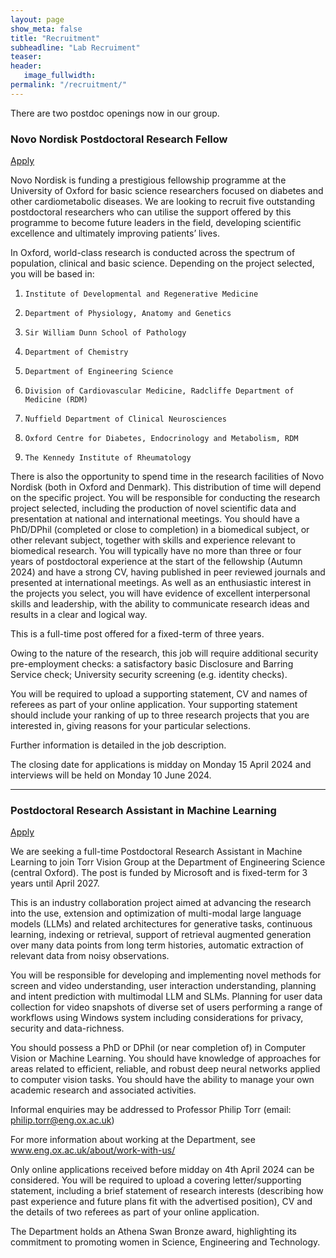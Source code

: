 ```yaml
---
layout: page
show_meta: false
title: "Recruitment"
subheadline: "Lab Recruiment"
teaser: 
header:
   image_fullwidth: 
permalink: "/recruitment/"
---
```


There are two postdoc openings now in our group.

### Novo Nordisk Postdoctoral Research Fellow
[Apply](https://my.corehr.com/pls/uoxrecruit/erq_jobspec_version_4.display_form?p_company=10&p_internal_external=E&p_display_in_irish=N&p_process_type=&p_applicant_no=&p_form_profile_detail=&p_display_apply_ind=Y&p_refresh_search=Y&p_recruitment_id=171279)

Novo Nordisk is funding a prestigious fellowship programme at the University of Oxford for basic science researchers focused on diabetes and other cardiometabolic diseases. We are looking to recruit five outstanding postdoctoral researchers who can utilise the support offered by this programme to become future leaders in the field, developing scientific excellence and ultimately improving patients’ lives.
 
In Oxford, world-class research is conducted across the spectrum of population, clinical and basic science. Depending on the project selected, you will be based in:
1)     Institute of Developmental and Regenerative Medicine
2)     Department of Physiology, Anatomy and Genetics
3)     Sir William Dunn School of Pathology
4)     Department of Chemistry
5)     Department of Engineering Science
6)     Division of Cardiovascular Medicine, Radcliffe Department of Medicine (RDM)
7)     Nuffield Department of Clinical Neurosciences
8)     Oxford Centre for Diabetes, Endocrinology and Metabolism, RDM
9)     The Kennedy Institute of Rheumatology
 
There is also the opportunity to spend time in the research facilities of Novo Nordisk (both in Oxford and Denmark). This distribution of time will depend on the specific project.
You will be responsible for conducting the research project selected, including the production of novel scientific data and presentation at national and international meetings.
You should have a PhD/DPhil (completed or close to completion) in a biomedical subject, or other relevant subject, together with skills and experience relevant to biomedical research. You will typically have no more than three or four years of postdoctoral experience at the start of the fellowship (Autumn 2024) and have a strong CV, having published in peer reviewed journals and presented at international meetings. As well as an enthusiastic interest in the projects you select, you will have evidence of excellent interpersonal skills and leadership, with the ability to communicate research ideas and results in a clear and logical way.
 
This is a full-time post offered for a fixed-term of three years.
 
Owing to the nature of the research, this job will require additional security pre-employment checks: a satisfactory basic Disclosure and Barring Service check; University security screening (e.g. identity checks).
 
You will be required to upload a supporting statement, CV and names of referees as part of your online application. Your supporting statement should include your ranking of up to three research projects that you are interested in, giving reasons for your particular selections.
 
Further information is detailed in the job description.
 
The closing date for applications is midday on Monday 15 April 2024 and interviews will be held on Monday 10 June 2024.

---

### Postdoctoral Research Assistant in Machine Learning

[Apply](https://my.corehr.com/pls/uoxrecruit/erq_jobspec_version_4.display_form?p_company=10&p_internal_external=E&p_display_in_irish=N&p_process_type=&p_applicant_no=&p_form_profile_detail=&p_display_apply_ind=Y&p_refresh_search=Y&p_recruitment_id=171003)

We are seeking a full-time Postdoctoral Research Assistant in Machine Learning to join Torr Vision Group at the Department of Engineering Science (central Oxford).  The post is funded by Microsoft and is fixed-term for 3 years until April 2027.
 
This is an industry collaboration project aimed at advancing the research into the use, extension and optimization of multi-modal large language models (LLMs) and related architectures for generative tasks, continuous learning, indexing or retrieval, support of retrieval augmented generation over many data points from long term histories, automatic extraction of relevant data from noisy observations.
 
You will be responsible for developing and implementing novel methods for screen and video understanding, user interaction understanding, planning and intent prediction with multimodal LLM and SLMs. Planning for user data collection for video snapshots of diverse set of users performing a range of workflows using Windows system including considerations for privacy, security and data-richness.
 
You should possess a PhD or DPhil (or near completion of) in Computer Vision or Machine Learning. You should have knowledge of approaches for areas related to efficient, reliable, and robust deep neural networks applied to computer vision tasks. You should have the ability to manage your own academic research and associated activities.
 
Informal enquiries may be addressed to Professor Philip Torr (email: philip.torr@eng.ox.ac.uk)
 
For more information about working at the Department, see www.eng.ox.ac.uk/about/work-with-us/
 
Only online applications received before midday on 4th April 2024 can be considered. You will be required to upload a covering letter/supporting statement, including a brief statement of research interests (describing how past experience and future plans fit with the advertised position), CV and the details of two referees as part of your online application.
 
The Department holds an Athena Swan Bronze award, highlighting its commitment to promoting women in Science, Engineering and Technology.

